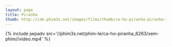 ```yaml
---
layout: page
title: Piranha
thumb: http://cdn.phim3s.net/images/films/thumb/ca-ho-piranha-piranha-1978.jpg
---
```

{% include jwpadv src='//phim3s.net/phim-le/ca-ho-piranha_6263/xem-phim//video.mp4' %}